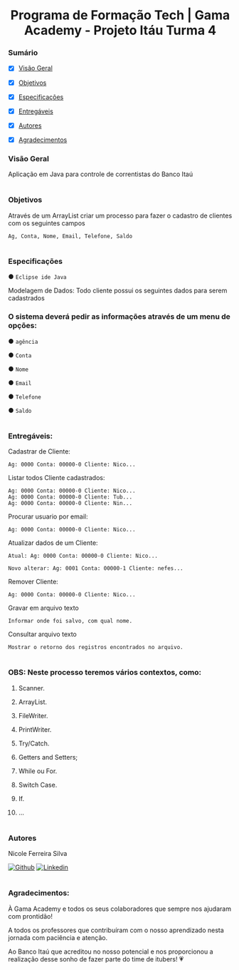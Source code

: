# <div align="center"> Programa de Formação Tech | Gama Academy - Projeto Itáu Turma 4 </div>


### Sumário
- [X] [Visão Geral](#visão-geral)

- [X] [Objetivos](#objetivos)

- [X] [Especificações](#especificações)

- [X] [Entregáveis](#entregáveis)

- [X] [Autores](#autores)

- [X] [Agradecimentos](#agradecimentos)

### Visão Geral
Aplicação em Java para controle de correntistas do Banco Itaú
#

### Objetivos
Através de um ArrayList criar um processo para fazer o cadastro de clientes com os seguintes 
campos <br>

 `Ag, Conta, Nome, Email, Telefone, Saldo`
#

### Especificações

● `Eclipse ide Java`

Modelagem de Dados: 
Todo cliente possui os seguintes dados para serem cadastrados

### O sistema deverá pedir as informações através de um menu de opções:

● `agência`

● `Conta`

● `Nome`

● `Email`

● `Telefone`

● `Saldo`
#

### Entregáveis:

Cadastrar de Cliente:

    Ag: 0000 Conta: 00000-0 Cliente: Nico...
    
Listar todos Cliente cadastrados:

    Ag: 0000 Conta: 00000-0 Cliente: Nico...
    Ag: 0000 Conta: 00000-0 Cliente: Tub...
    Ag: 0000 Conta: 00000-0 Cliente: Nin...
    
Procurar usuario por email:

    Ag: 0000 Conta: 00000-0 Cliente: Nico...
  
Atualizar dados de um Cliente:

    Atual: Ag: 0000 Conta: 00000-0 Cliente: Nico...
    
    Novo alterar: Ag: 0001 Conta: 00000-1 Cliente: nefes...
  
Remover Cliente:

    Ag: 0000 Conta: 00000-0 Cliente: Nico...

 Gravar em arquivo texto

    Informar onde foi salvo, com qual nome.
    
 Consultar arquivo texto

    Mostrar o retorno dos registros encontrados no arquivo.

#

### OBS: Neste processo teremos vários contextos, como:
1. Scanner.

2. ArrayList.

3. FileWriter.

4. PrintWriter.

5. Try/Catch.

6. Getters and Setters;

7. While ou For.

8. Switch Case.

10. If.

10. ...
#

### Autores



<summary>Nicole Ferreira Silva</summary>

[![Github](https://img.shields.io/badge/GitHub-100000?style=for-the-badge&logo=github&logoColor=white)](https://github.com/lefeani)
[![Linkedin](https://img.shields.io/badge/LinkedIn-0077B5?style=for-the-badge&logo=linkedin&logoColor=white)](https://www.linkedin.com/in/nicole-ferreira-8438a4139/)

#

### Agradecimentos:

À Gama Academy e todos os seus colaboradores que sempre nos ajudaram com prontidão!

A todos os professores que contribuíram com o nosso aprendizado nesta jornada com paciência e atenção.

Ao Banco Itaú que acreditou no nosso potencial e nos proporcionou a realização desse sonho de fazer parte do time de itubers! :heartpulse:
